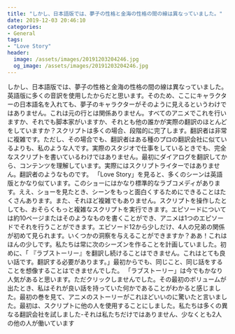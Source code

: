 ```yaml
---
title: "しかし、日本語版では、夢子の性格と金海の性格の間の線は異なっていました。"
date: 2019-12-03 20:46:10
categories:
- General
tags:
- "Love Story"
header:
  image: /assets/images/20191203204246.jpg
  og_image: /assets/images/20191203204246.jpg
---
```


しかし、日本語版では、夢子の性格と金海の性格の間の線は異なっていました。英語版に多くの音訳を使用したからだと思います。そのため、ここにキャラクターの日本語名を入れても、夢子のキャラクターがそのように見えるというわけではありません。これは元の行とは関係ありません。すべてのアニメでこれを行いますか、それでも脚本家がいますか、それとも他の誰かが実際の翻訳のほとんどをしていますか？スクリプトは多くの場合、段階的に完了します。翻訳者は非常に複雑です。ただし、その場合でも、翻訳者はある種のプロの翻訳会社に似ているよりも、私のような人です。実際のスタジオで仕事をしているときでも、完全なスクリプトを書いているわけではありません。最初にダイアログを翻訳してから、コンテンツを理解しています。実際にはスクリプトライターではありません。翻訳者のようなものです。 「Love Story」を見ると、多くのシーンは英語版とかなり似ています。このショーにはかなり標準的なラブコメディがあります。ええ、ショーを見たとき、シーンをもっと面白くするためにできることはたくさんあります。また、それほど複雑でもありません。スクリプトを操作したとしても、おそらくもっと複雑なスクリプトを実行できます。エピソードについては約10ページまたはそのようなものを書くことができ、アニメは1つのエピソードでそれを行うことができます。エピソード12から少しだけ、4人の兄弟の関係が初めて見られます。いくつかの洞察を与えることができますか？ああ！これはほんの少しです。私たちは常に次のシーズンを作ることを計画していました。初めに、「 『ラブストーリー』を翻訳し続けることはできません。これはとても良い話です。翻訳する必要があります。」最初からでも、同じこと、同じ話をすることを想像することはできませんでした。 「ラブストーリー」は今でもかなり人気があると思います。ただクリックしませんでした。その最初のボリュームが出たとき、私はそれが良い話を持っていた何かであることがわかると感じました。最初の巻を見て、アニメのストーリーがこれほどいいのに驚いたと言いました。最初は、スクリプトに他の人を使用することにしました。私たちは多くの異なる翻訳会社を試しました-それは私たちだけではありません、少なくとも2人の他の人が働いています

